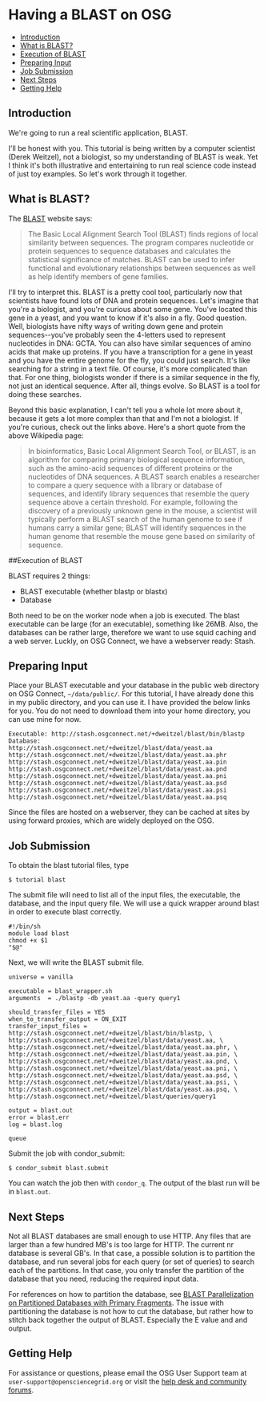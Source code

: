 # Having a BLAST on OSG

 * [Introduction](#introduction)
 * [What is BLAST?](#what-is-blast)
 * [Execution of BLAST](#execution-of-blast)
 * [Preparing Input](#preparing-input)
 * [Job Submission](#job-submission)
 * [Next Steps](#next-steps)
 * [Getting Help](#getting-help)


## Introduction
We're going to run a real scientific application, BLAST.

I'll be honest with you. This tutorial is being written by a computer scientist (Derek Weitzel), not a biologist, so my understanding of BLAST is weak. Yet I think it's both illustrative and entertaining to run real science code instead of just toy examples. So let's work through it together.

## What is BLAST?
The [BLAST](http://blast.ncbi.nlm.nih.gov/Blast.cgi) website says: 

>The Basic Local Alignment Search Tool (BLAST) finds regions of local similarity between sequences. The program compares nucleotide or protein sequences to sequence databases and calculates the statistical significance of matches. BLAST can be used to infer functional and evolutionary relationships between sequences as well as help identify members of gene families.

I'll try to interpret this. BLAST is a pretty cool tool, particularly now that scientists have found lots of DNA and protein sequences. Let's imagine that you're a biologist, and you're curious about some gene. You've located this gene in a yeast, and you want to know if it's also in a fly. Good question. Well, biologists have nifty ways of writing down gene and protein sequences--you've probably seen the 4-letters used to represent nucleotides in DNA: GCTA. You can also have similar sequences of amino acids that make up proteins. If you have a transcription for a gene in yeast and you have the entire genome for the fly, you could just search. It's like searching for a string in a text file. Of course, it's more complicated than that. For one thing, biologists wonder if there is a similar sequence in the fly, not just an identical sequence. After all, things evolve. So BLAST is a tool for doing these searches.

Beyond this basic explanation, I can't tell you a whole lot more about it, because it gets a lot more complex than that and I'm not a biologist. If you're curious, check out the links above. Here's a short quote from the above Wikipedia page:

>In bioinformatics, Basic Local Alignment Search Tool, or BLAST, is an algorithm for comparing primary biological sequence information, such as the amino-acid sequences of different proteins or the nucleotides of DNA sequences. A BLAST search enables a researcher to compare a query sequence with a library or database of sequences, and identify library sequences that resemble the query sequence above a certain threshold. For example, following the discovery of a previously unknown gene in the mouse, a scientist will typically perform a BLAST search of the human genome to see if humans carry a similar gene; BLAST will identify sequences in the human genome that resemble the mouse gene based on similarity of sequence.

##Execution of BLAST

BLAST requires 2 things:

* BLAST executable (whether blastp or blastx)
* Database

Both need to be on the worker node when a job is executed.  The blast executable can be large (for an executable), something like 26MB.  Also, the databases can be rather large, therefore we want to use squid caching and a web server.  Luckly, on OSG Connect, we have a webserver ready: Stash.

## Preparing Input

Place your BLAST executable and your database in the public web directory on OSG Connect, `~/data/public/`.  For this tutorial, I have already done this in my public directory, and you can use it. I have provided the below links for you. You do not need to download them into your home directory, you can use mine for now.
```
Executable: http://stash.osgconnect.net/+dweitzel/blast/bin/blastp
Database: 
http://stash.osgconnect.net/+dweitzel/blast/data/yeast.aa
http://stash.osgconnect.net/+dweitzel/blast/data/yeast.aa.phr
http://stash.osgconnect.net/+dweitzel/blast/data/yeast.aa.pin
http://stash.osgconnect.net/+dweitzel/blast/data/yeast.aa.pnd
http://stash.osgconnect.net/+dweitzel/blast/data/yeast.aa.pni
http://stash.osgconnect.net/+dweitzel/blast/data/yeast.aa.psd
http://stash.osgconnect.net/+dweitzel/blast/data/yeast.aa.psi
http://stash.osgconnect.net/+dweitzel/blast/data/yeast.aa.psq
```
Since the files are hosted on a webserver, they can be cached at sites by using forward proxies, which are widely deployed on the OSG.

## Job Submission

To obtain the blast tutorial files, type
``` 
$ tutorial blast
```
The submit file will need to list all of the input files, the executable, the database, and the input query file.  We will use a quick wrapper around blast in order to execute blast correctly.  
```
#!/bin/sh
module load blast
chmod +x $1
"$@"
```
Next, we will write the BLAST submit file.
```
universe = vanilla
 
executable = blast_wrapper.sh
arguments  = ./blastp -db yeast.aa -query query1
 
should_transfer_files = YES
when_to_transfer_output = ON_EXIT
transfer_input_files = http://stash.osgconnect.net/+dweitzel/blast/bin/blastp, \
http://stash.osgconnect.net/+dweitzel/blast/data/yeast.aa, \
http://stash.osgconnect.net/+dweitzel/blast/data/yeast.aa.phr, \
http://stash.osgconnect.net/+dweitzel/blast/data/yeast.aa.pin, \
http://stash.osgconnect.net/+dweitzel/blast/data/yeast.aa.pnd, \
http://stash.osgconnect.net/+dweitzel/blast/data/yeast.aa.pni, \
http://stash.osgconnect.net/+dweitzel/blast/data/yeast.aa.psd, \
http://stash.osgconnect.net/+dweitzel/blast/data/yeast.aa.psi, \
http://stash.osgconnect.net/+dweitzel/blast/data/yeast.aa.psq, \
http://stash.osgconnect.net/+dweitzel/blast/queries/query1
 
output = blast.out
error = blast.err
log = blast.log

queue
```

Submit the job with condor_submit:
```
$ condor_submit blast.submit
```
You can watch the job then with `condor_q`.  The output of the blast run will be in `blast.out`.  

## Next Steps
Not all BLAST databases are small enough to use HTTP.  Any files that are larger than a few hundred MB's is too large for HTTP. The current nr database is several GB's.  In that case, a possible solution is to partition the database, and run several jobs for each query (or set of queries) to search each of the partitions.  In that case, you only transfer the partition of the database that you need, reducing the required input data.

For references on how to partition the database, see [BLAST Parallelization on Partitioned Databases with Primary Fragments](http://vecpar.fe.up.pt/2008/hpdg08_papers/4.pdf). The issue with partitioning the database is not how to cut the database, but rather how to stitch back together the output of BLAST. Especially the E value and and output.

## Getting Help
For assistance or questions, please email the OSG User Support team  at `user-support@opensciencegrid.org` or visit the [help desk and community forums](http://support.opensciencegrid.org).
